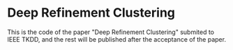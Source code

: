 # Deep Refinement Clustering

This is the code of the paper "Deep Refinement Clustering" submited to IEEE TKDD, and the rest will be published after the acceptance of the paper.
